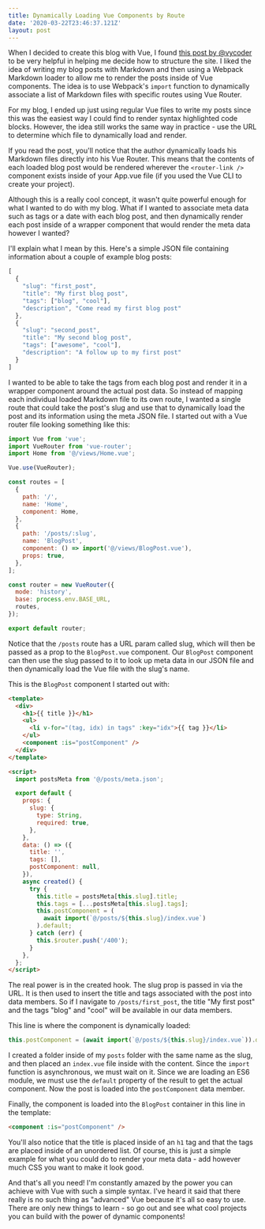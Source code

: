 ```yaml
---
title: Dynamically Loading Vue Components by Route
date: '2020-03-22T23:46:37.121Z'
layout: post
---
```


When I decided to create this blog with Vue, I found
[this post by @vycoder](https://dev.to/vycoder/creating-a-simple-blog-using-vue-with-markdown-2omd) to be very helpful in
helping me decide how to structure the site. I liked the idea of writing
my blog posts with Markdown and then using a Webpack Markdown loader to
allow me to render the posts inside of Vue components. The idea is to use
Webpack's <code>import</code> function to dynamically associate a list of
Markdown files with specific routes using Vue Router.

For my blog, I ended up just using regular Vue files to write my posts since this was the easiest way I could find to render syntax highlighted code blocks. However, the idea still works the same way in practice - use the URL to determine which file to dynamically load and render.

If you read the post, you'll notice that the author dynamically loads his Markdown files directly into his Vue Router. This means that the contents of each loaded blog post would be rendered wherever the <code>\<router-link /></code> component exists inside of your App.vue file (if you used the Vue CLI to create your project).

Although this is a really cool concept, it wasn't quite powerful enough for what I wanted to do with my blog. What if I wanted to associate meta data such as tags or a date with each blog post, and then dynamically render each post inside of a wrapper component that would render the meta data however I wanted?

I'll explain what I mean by this. Here's a simple JSON file containing information about a couple of example blog posts:

```javascript
[
  {
    "slug": "first_post",
    "title": "My first blog post",
    "tags": ["blog", "cool"],
    "description", "Come read my first blog post"
  },
  {
    "slug": "second_post",
    "title": "My second blog post",
    "tags": ["awesome", "cool"],
    "description": "A follow up to my first post"
  }
]
```

I wanted to be able to take the tags from each blog post and render it in a wrapper component around the actual post data. So instead of mapping each individual loaded Markdown file to its own route, I wanted a single route that could take the post's slug and use that to dynamically load the post and its information using the meta JSON file. I started out with a Vue router file looking something like this:

```javascript
import Vue from 'vue';
import VueRouter from 'vue-router';
import Home from '@/views/Home.vue';

Vue.use(VueRouter);

const routes = [
  {
    path: '/',
    name: 'Home',
    component: Home,
  },
  {
    path: '/posts/:slug',
    name: 'BlogPost',
    component: () => import('@/views/BlogPost.vue'),
    props: true,
  },
];

const router = new VueRouter({
  mode: 'history',
  base: process.env.BASE_URL,
  routes,
});

export default router;
```

Notice that the <code>/posts</code> route has a URL param called slug, which will then be passed as a prop to the <code>BlogPost.vue</code> component. Our <code>BlogPost</code> component can then use the slug passed to it to look up meta data in our JSON file and then dynamically load the Vue file with the slug's name.

This is the <code>BlogPost</code> component I started out with:

```html
<template>
  <div>
    <h1>{{ title }}</h1>
    <ul>
      <li v-for="(tag, idx) in tags" :key="idx">{{ tag }}</li>
    </ul>
    <component :is="postComponent" />
  </div>
</template>

<script>
  import postsMeta from '@/posts/meta.json';

  export default {
    props: {
      slug: {
        type: String,
        required: true,
      },
    },
    data: () => ({
      title: '',
      tags: [],
      postComponent: null,
    }),
    async created() {
      try {
        this.title = postsMeta[this.slug].title;
        this.tags = [...postsMeta[this.slug].tags];
        this.postComponent = (
          await import(`@/posts/${this.slug}/index.vue`)
        ).default;
      } catch (err) {
        this.$router.push('/400');
      }
    },
  };
</script>
```

The real power is in the created hook. The slug prop is passed in via the URL. It is then used to insert the title and tags associated with the post into data members. So if I navigate to <code>/posts/first_post</code>, the title "My first post" and the tags "blog" and "cool" will be available in our data members.

This line is where the component is dynamically loaded:

```javascript
this.postComponent = (await import(`@/posts/${this.slug}/index.vue`)).default;
```

I created a folder inside of my <code>posts</code> folder with the same name as the slug, and then placed an <code>index.vue</code> file inside with the content. Since the <code>import</code> function is asynchronous, we must wait on it. Since we are loading an ES6 module, we must use the <code>default</code> property of the result to get the actual component. Now the post is loaded into the <code>postComponent</code> data member.

Finally, the component is loaded into the <code>BlogPost</code> container in this line in the template:

```html
<component :is="postComponent" />
```

You'll also notice that the title is placed inside of an <code>h1</code> tag and that the tags are placed inside of an unordered list. Of course, this is just a simple example for what you could do to render your meta data - add however much CSS you want to make it look good.

And that's all you need! I'm constantly amazed by the power you can achieve with Vue with such a simple syntax. I've heard it said that there really is no such thing as "advanced" Vue because it's all so easy to use. There are only new things to learn - so go out and see what cool projects you can build with the power of dynamic components!
